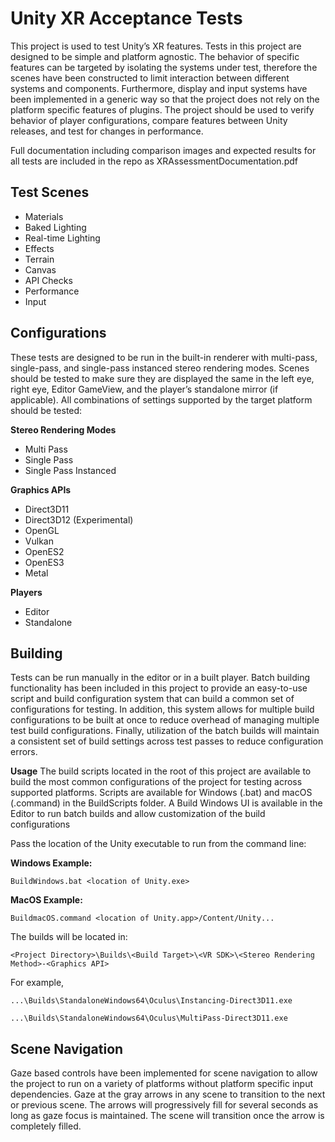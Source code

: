 # Unity XR Acceptance Tests


This project is used to test Unity’s XR features. Tests in this project are designed to be simple and platform agnostic. The behavior of specific features can be targeted by isolating the systems under test, therefore the scenes have been constructed to limit interaction between different systems and components. Furthermore, display and input systems have been implemented in a generic way so that the project does not rely on the platform specific features of plugins. The project should be used to verify behavior of player configurations, compare features between Unity releases, and test for changes in performance.

Full documentation including comparison images and expected results for all tests are included in the repo as XRAssessmentDocumentation.pdf
  

## Test Scenes

 - Materials
 - Baked Lighting
 - Real-time Lighting
 - Effects
 - Terrain
 - Canvas
 - API Checks
 - Performance
 - Input

## Configurations

These tests are designed to be run in the built-in renderer with multi-pass, single-pass, and single-pass instanced stereo rendering modes. Scenes should be tested to make sure they are displayed the same in the left eye, right eye, Editor GameView, and the player’s standalone mirror (if applicable). All combinations of settings supported by the target platform should be tested:

**Stereo Rendering Modes**

 - Multi Pass
 - Single Pass
 - Single Pass Instanced

**Graphics APIs**

 - Direct3D11
 - Direct3D12 (Experimental)
 - OpenGL
 - Vulkan
 - OpenES2
 - OpenES3
 - Metal

**Players**
 - Editor
 - Standalone

  
## Building
Tests can be run manually in the editor or in a built player. Batch building functionality has been included in this project to provide an easy-to-use script and build configuration system that can build a common set of configurations for testing. In addition, this system allows for multiple build configurations to be built at once to reduce overhead of managing multiple test build configurations. Finally, utilization of the batch builds will maintain a consistent set of build settings across test passes to reduce configuration errors.

**Usage**
The build scripts located in the root of this project are available to build the most common configurations of the project for testing across supported platforms. Scripts are available for Windows (.bat) and macOS (.command) in the BuildScripts folder. A Build Windows UI is available in the Editor to run batch builds and allow customization of the build configurations

Pass the location of the Unity executable to run from the command line:

  

**Windows Example:**

    BuildWindows.bat <location of Unity.exe>

  

**MacOS Example:**

    BuildmacOS.command <location of Unity.app>/Content/Unity...

  


The builds will be located in:

  

    <Project Directory>\Builds\<Build Target>\<VR SDK>\<Stereo Rendering Method>-<Graphics API>

  

For example,

    ...\Builds\StandaloneWindows64\Oculus\Instancing-Direct3D11.exe
    
    ...\Builds\StandaloneWindows64\Oculus\MultiPass-Direct3D11.exe


## Scene Navigation

Gaze based controls have been implemented for scene navigation to allow the project to run on a variety of platforms without platform specific input dependencies. Gaze at the gray arrows in any scene to transition to the next or previous scene. The arrows will progressively fill for several seconds as long as gaze focus is maintained. The scene will transition once the arrow is completely filled.
